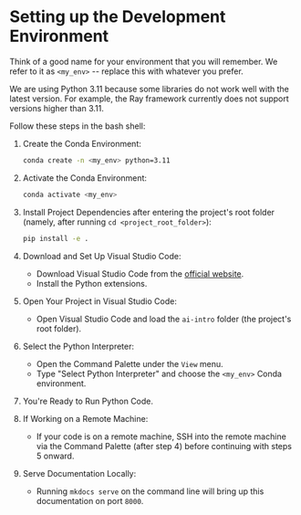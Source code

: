 
# Setting up the Development Environment

Think of a good name for your environment that you will remember. We refer to it as `<my_env>` -- replace this with whatever you prefer.

We are using Python 3.11 because some libraries do not work well with the latest version. For example, the Ray framework currently does not support versions higher than 3.11.

Follow these steps in the bash shell:

1. Create the Conda Environment:

     ```bash
     conda create -n <my_env> python=3.11
     ```

2. Activate the Conda Environment:

     ```bash
     conda activate <my_env>
     ```

3. Install Project Dependencies after entering the project's root folder (namely, after running `cd <project_root_folder>`):

     ```bash
     pip install -e .
     ```

4. Download and Set Up Visual Studio Code:
     - Download Visual Studio Code from the [official website](https://code.visualstudio.com/download).
     - Install the Python extensions.

5. Open Your Project in Visual Studio Code:
     - Open Visual Studio Code and load the `ai-intro` folder (the project's root folder).

6. Select the Python Interpreter:
     - Open the Command Palette under the `View` menu.
     - Type "Select Python Interpreter" and choose the `<my_env>` Conda environment.

7. You're Ready to Run Python Code.

8. If Working on a Remote Machine:
     - If your code is on a remote machine, SSH into the remote machine via the Command Palette (after step 4) before continuing with steps 5 onward.

9. Serve Documentation Locally:
     - Running `mkdocs serve` on the command line will bring up this documentation on port `8000`.

